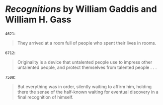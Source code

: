 # *Recognitions* by William Gaddis and William H. Gass

`4621`:

> They arrived at a room full of people who spent their lives in rooms.

`6712`:

> Originality is a device that untalented people use to impress other untalented people, and protect themselves from talented people . . .

`7508`:

> But everything was in order, silently waiting to affirm him, holding there the sense of the half-known waiting for eventual discovery in a final recognition of himself.
